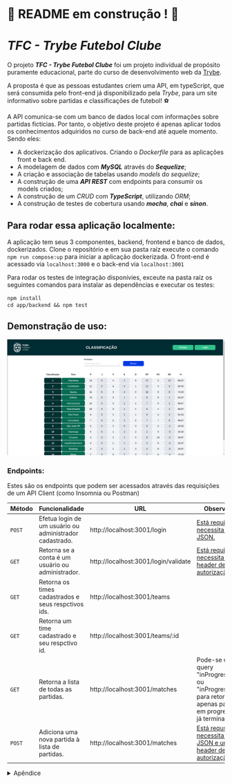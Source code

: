 # :construction: README em construção ! :construction:
 # ***TFC - Trybe Futebol Clube***

O projeto ***TFC - Trybe Futebol Clube*** foi um projeto indivídual de propósito puramente educacional, parte do curso de desenvolvimento web da [Trybe](https://github.com/betrybe).

A proposta é que as pessoas estudantes criem uma API, em typeScript, que será consumida pelo front-end já disponibilizado pela *Trybe*, para um site informativo sobre partidas e classificações de futebol! ⚽️

A API comunica-se com um banco de dados local com informações sobre partidas fictícias. Por tanto, o objetivo deste projeto é apenas aplicar todos os conhecimentos adquiridos no curso de back-end até aquele momento. Sendo eles:
* A dockerização dos aplicativos. Criando o *Dockerfile* para as aplicações front e back end.
* A modelagem de dados com ***MySQL*** através do ***Sequelize***;
* A criação e associação de tabelas usando *models* do *sequelize*;
* A construção de uma ***API REST*** com endpoints para consumir os models criados;
* A construção de um *CRUD* com ***TypeScript***, utilizando *ORM*;
* A construção de testes de cobertura usando ***mocha***, ***chai*** e ***sinon***.

## Para rodar essa aplicação localmente:

A aplicação tem seus 3 componentes, backend, frontend e banco de dados, dockerizados.
Clone o repositório e em sua pasta raíz execute o comando `npm run compose:up` para iniciar a aplicação dockerizada.
O front-end é acessado via `localhost:3000` e o back-end via `localhost:3001`

Para rodar os testes de integração disponívies, exceute na pasta raíz os seguintes comandos para instalar as dependências e executar os testes:

```
npm install
cd app/backend && npm test
```

## Demonstração de uso:

![Aplication Screenchot](app_screenshot.png "Pagina inicial da Aplicação")

### Endpoints:

Estes são os endpoints que podem ser acessados através das requisições de um API Client (como Insomnia ou Postman)

|Método|Funcionalidade|URL|Observações|
|------|--------------|---|-----------|
|`POST`|Efetua login de um usuário ou administrador cadastrado.|http://localhost:3001/login|[Está requisição necessita de um JSON.](#POSTlogin)|
|`GET`|Retorna se a conta é um usuário ou administrador.|http://localhost:3001/login/validate|[Está requisição necessita de um header de autorização.](#tokenUser)|
|`GET`|Retorna os times cadastrados e seus respctivos ids.|http://localhost:3001/teams||
|`GET`|Retorna um time cadastrado e seu respctivo id.|http://localhost:3001/teams/:id||
|`GET`|Retorna a lista de todas as partidas.|http://localhost:3001/matches|Pode-se usar a query "inProgress=true" ou "inProgress=false" para retornar apenas partidas em progresso ou já terminadas.|
|`POST`|Adiciona uma nova partida à lista de partidas.|http://localhost:3001/matches|[Está requsição necessita de um JSON e um header de autorização](#POSTmatch)|

<details><summary>Apêndice</summary>
<a name="POSTlogin">Body JSON para POST /login:</a>
```
{
	"email": "admin@admin.com",
	"password": "secret_admin"
}
```

<a name="tokenUser">Token de usuário para GET /login/validade:</a>
```
authorization: "eyJhbGciOiJIUzI1NiIsInR5cCI6IkpXVCJ9.eyJkYXRhIjp7InJvbGUiOiJ1c2VyIn0sImlhdCI6MTY2NDgxOTY4MH0.VzMj36UL8cQbX2no1eeSZevg-9x6gSAnIverABcC0A8"
```

Token de administrador para GET /login/validade:
```
authorization: "eyJhbGciOiJIUzI1NiIsInR5cCI6IkpXVCJ9.eyJkYXRhIjp7InJvbGUiOiJhZG1pbiJ9LCJpYXQiOjE2NzgwNTk2NjB9.4tJ-_N31IEcXUh8vOONvAEbkGbG5Kz9Ldw5Gko_a2bQ"
```

<a name="POSTmatch">Exemplo Body JSON para POST /matches:</a>
```
{
  "homeTeam": 1,
  "homeTeamGoals": 2,
  "awayTeam": 7,
  "awayTeamGoals": 2,
	"inProgress": true
}
```

Token de usuário para o header "authorization":
```
authorization: "eyJhbGciOiJIUzI1NiIsInR5cCI6IkpXVCJ9.eyJkYXRhIjp7InJvbGUiOiJ1c2VyIn0sImlhdCI6MTY2NDgxOTY4MH0.VzMj36UL8cQbX2no1eeSZevg-9x6gSAnIverABcC0A8"
```
</details>